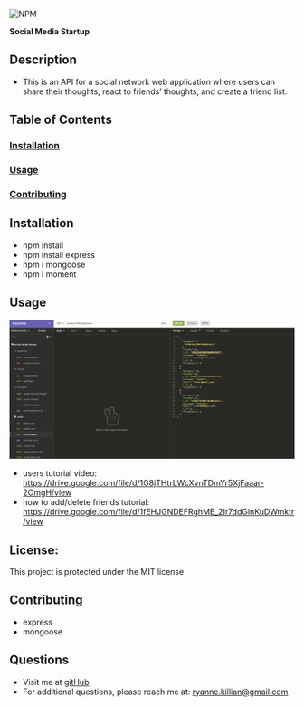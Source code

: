![NPM](https://img.shields.io/npm/l/inquirer)

**Social Media Startup**

  ## **Description**
  * This is an API for a social network web application where users can share their thoughts, react to friends’ thoughts, and create a friend list.
   
  ## **Table of Contents**
  ### [Installation](#Installation)
  ### [Usage](#Usage) 
  ### [Contributing](#contributing)
    
  ## Installation
  * npm install
  * npm install express
  * npm i mongoose
  * npm i moment
  
  
  ## Usage
 ![this is a screenshot of my website](./screenshot.png)
 * users tutorial video: https://drive.google.com/file/d/1G8jTHtrLWcXvnTDmYr5XjFaaar-2OmgH/view
 * how to add/delete friends tutorial: https://drive.google.com/file/d/1fEHJGNDEFRghME_2Ir7ddGinKuDWmktr/view
 


  ## **License:**
  This project is protected under the MIT license.

  ## Contributing
  * express
  * mongoose
  
  ## **Questions**
  * Visit me at [gitHub](http://www.github.com/ryannekillian)
  * For additional questions, please reach me at: ryanne.killian@gmail.com
